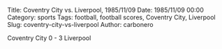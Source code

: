 Title: Coventry City vs. Liverpool, 1985/11/09
Date: 1985/11/09 00:00
Category: sports
Tags: football, football scores, Coventry City, Liverpool
Slug: coventry-city-vs-liverpool
Author: carbonero


Coventry City 0 - 3 Liverpool
